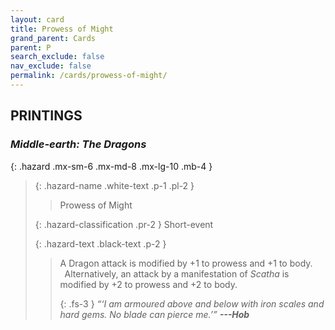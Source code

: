 ```yaml
---
layout: card
title: Prowess of Might
grand_parent: Cards
parent: P
search_exclude: false
nav_exclude: false
permalink: /cards/prowess-of-might/
---
```


## PRINTINGS


### _Middle-earth: The Dragons_

{: .hazard .mx-sm-6 .mx-md-8 .mx-lg-10 .mb-4 }
> {: .hazard-name .white-text .p-1 .pl-2 }
> > <div class="hazard-mp"></div>
> > <div class="card-name">Prowess of Might</div>
>
> {: .hazard-classification .pr-2 }
> Short-event
>
> {: .hazard-text .black-text .p-2 }
> > A Dragon attack is modified by +1 to prowess and +1 to body. <br>&ensp;Alternatively, an attack by a manifestation of _Scatha_ is modified by +2 to prowess and +2 to body. 
> > 
> > {: .fs-3 } 
> > _“‘I am armoured above and below with iron scales and hard gems. No blade can pierce me.’”_ ***---&#65279;Hob*** 
>
